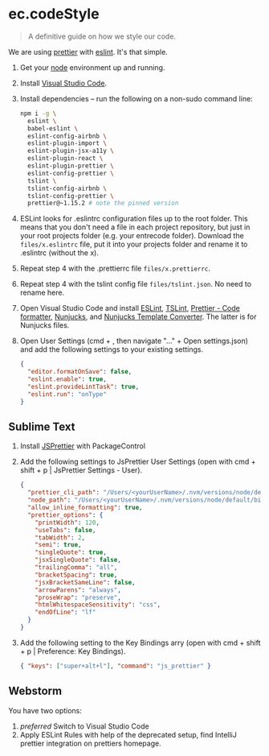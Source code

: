 # ec.codeStyle
> A definitive guide on how we style our code.

We are using [prettier](https://prettier.io/) with [eslint](https://eslint.org/). It's that simple.

1. Get your [node](https://confluence.entrecode.de/display/KB/Node.js+setup) environment up and running.
2. Install [Visual Studio Code](https://confluence.entrecode.de/display/KB/VSCode+Setup).
3. Install dependencies – run the following on a non-sudo command line:

    ```sh
    npm i -g \
      eslint \
      babel-eslint \
      eslint-config-airbnb \
      eslint-plugin-import \
      eslint-plugin-jsx-a11y \
      eslint-plugin-react \
      eslint-plugin-prettier \
      eslint-config-prettier \
      tslint \
      tslint-config-airbnb \
      tslint-config-prettier \
      prettier@~1.15.2 # note the pinned version
    ```
4. ESLint looks for .eslintrc configuration files up to the root folder. This means that you don't need a file in each project repository, but just in your root projects folder (e.g. your entrecode folder). Download the `files/x.eslintrc` file, put it into your projects folder and rename it to .eslintrc (without the x). 
5. Repeat step 4 with the .prettierrc file `files/x.prettierrc`.
6. Repeat step 4 with the tslint config file `files/tslint.json`. No need to rename here.
7. Open Visual Studio Code and install [ESLint](https://marketplace.visualstudio.com/items?itemName=dbaeumer.vscode-eslint), [TSLint](https://marketplace.visualstudio.com/items?itemName=eg2.tslint), [Prettier - Code formatter](https://marketplace.visualstudio.com/items?itemName=esbenp.prettier-vscode), [Nunjucks](https://marketplace.visualstudio.com/items?itemName=ronnidc.nunjucks), and [Nunjucks Template Converter](https://marketplace.visualstudio.com/items?itemName=okitavera.vscode-nunjucks-formatter). The latter is for Nunjucks files.
8. Open User Settings (cmd + , then navigate "…" + Open settings.json) and add the following settings to your existing settings.
    
    ```json
    {
      "editor.formatOnSave": false,
      "eslint.enable": true,
      "eslint.provideLintTask": true,
      "eslint.run": "onType"
    }
    ```

## Sublime Text

1. Install [JSPrettier](https://packagecontrol.io/packages/JsPrettier) with PackageControl
2. Add the following settings to JsPrettier User Settings (open with cmd + shift + p | JsPrettier Settings - User).

    ```json
    {
      "prettier_cli_path": "/Users/<yourUserName>/.nvm/versions/node/default/bin/prettier",
      "node_path": "/Users/<yourUserName>/.nvm/versions/node/default/bin/node",
      "allow_inline_formatting": true,
      "prettier_options": {
        "printWidth": 120,
        "useTabs": false,
        "tabWidth": 2,
        "semi": true,
        "singleQuote": true,
        "jsxSingleQuote": false,
        "trailingComma": "all",
        "bracketSpacing": true,
        "jsxBracketSameLine": false,
        "arrowParens": "always",
        "proseWrap": "preserve",
        "htmlWhitespaceSensitivity": "css",
        "endOfLine": "lf"
      }
    }
    ```
3. Add the following setting to the Key Bindings arry (open with cmd + shift + p | Preference: Key Bindings).

    ```json
    { "keys": ["super+alt+l"], "command": "js_prettier" }
    ```

## Webstorm

You have two options:

1. *preferred* Switch to Visual Studio Code
2. Apply ESLint Rules with help of the deprecated setup, find IntelliJ prettier integration on prettiers homepage.
